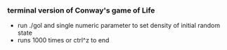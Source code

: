 ### terminal version of Conway's game of Life
- run ./gol and single numeric parameter to set density of initial random state
- runs 1000 times or ctrl^z to end 
